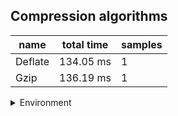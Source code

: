 ## Compression algorithms

|name|total time|samples|
|-|-|-|
|Deflate|134.05 ms|1|
|Gzip|136.19 ms|1|


<details>
<summary>Environment</summary>

* __Machine:__ linux x64 | 4 vCPUs | 7.6GB Mem
* __Run:__ Wed Apr 30 2025 20:36:05 GMT+0000 (Coordinated Universal Time)
* __Node:__ `v20.18.0`
</details>

<!--
{"environment":{"platform":"linux","arch":"x64","cpus":4,"totalMemory":7.597869873046875},"benchmarks":[{"name":"Deflate","samples":1,"totalTime":0.134054001},{"name":"Gzip","samples":1,"totalTime":0.136194655}]}-->
